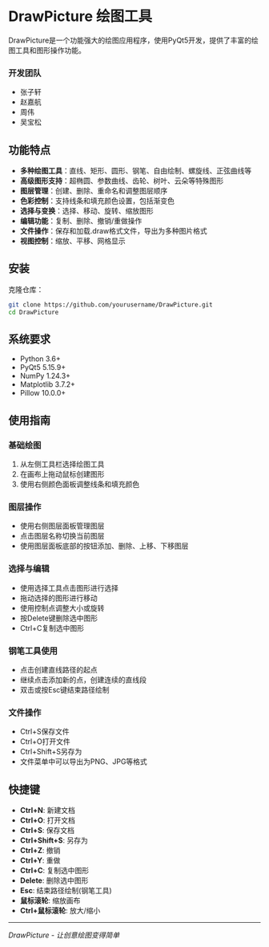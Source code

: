 # DrawPicture 绘图工具

DrawPicture是一个功能强大的绘图应用程序，使用PyQt5开发，提供了丰富的绘图工具和图形操作功能。

### 开发团队

- 张子轩
- 赵嘉航
- 周伟
- 吴宝松

## 功能特点

- **多种绘图工具**：直线、矩形、圆形、钢笔、自由绘制、螺旋线、正弦曲线等
- **高级图形支持**：超椭圆、参数曲线、齿轮、树叶、云朵等特殊图形
- **图层管理**：创建、删除、重命名和调整图层顺序
- **色彩控制**：支持线条和填充颜色设置，包括渐变色
- **选择与变换**：选择、移动、旋转、缩放图形
- **编辑功能**：复制、删除、撤销/重做操作
- **文件操作**：保存和加载.draw格式文件，导出为多种图片格式
- **视图控制**：缩放、平移、网格显示

## 安装

克隆仓库：
```bash
git clone https://github.com/yourusername/DrawPicture.git
cd DrawPicture
```


## 系统要求

- Python 3.6+
- PyQt5 5.15.9+
- NumPy 1.24.3+
- Matplotlib 3.7.2+
- Pillow 10.0.0+

## 使用指南

### 基础绘图

1. 从左侧工具栏选择绘图工具
2. 在画布上拖动鼠标创建图形
3. 使用右侧颜色面板调整线条和填充颜色

### 图层操作

- 使用右侧图层面板管理图层
- 点击图层名称切换当前图层
- 使用图层面板底部的按钮添加、删除、上移、下移图层

### 选择与编辑

- 使用选择工具点击图形进行选择
- 拖动选择的图形进行移动
- 使用控制点调整大小或旋转
- 按Delete键删除选中图形
- Ctrl+C复制选中图形

### 钢笔工具使用

- 点击创建直线路径的起点
- 继续点击添加新的点，创建连续的直线段
- 双击或按Esc键结束路径绘制

### 文件操作

- Ctrl+S保存文件
- Ctrl+O打开文件
- Ctrl+Shift+S另存为
- 文件菜单中可以导出为PNG、JPG等格式

## 快捷键

- **Ctrl+N**: 新建文档
- **Ctrl+O**: 打开文档
- **Ctrl+S**: 保存文档
- **Ctrl+Shift+S**: 另存为
- **Ctrl+Z**: 撤销
- **Ctrl+Y**: 重做
- **Ctrl+C**: 复制选中图形
- **Delete**: 删除选中图形
- **Esc**: 结束路径绘制(钢笔工具)
- **鼠标滚轮**: 缩放画布
- **Ctrl+鼠标滚轮**: 放大/缩小



---

*DrawPicture - 让创意绘图变得简单* 
